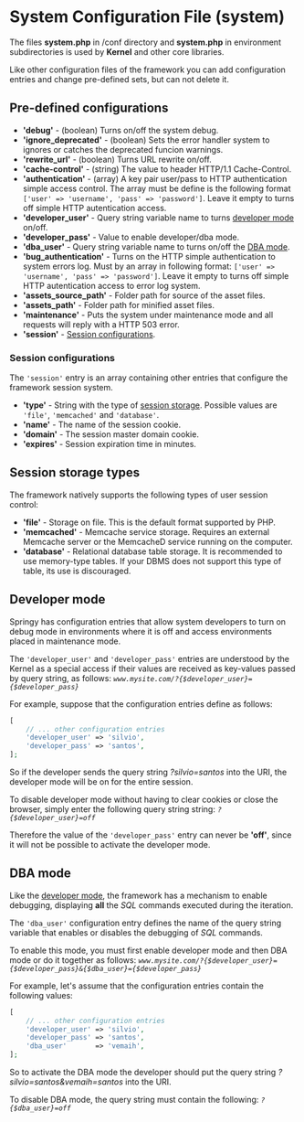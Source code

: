 # System Configuration File (system)

The files **system.php** in /conf directory and **system.php** in environment
subdirectories is used by **Kernel** and other core libraries.

Like other configuration files of the framework you can add configuration
entries and change pre-defined sets, but can not delete it.

## Pre-defined configurations

- **'debug'** - (boolean) Turns on/off the system debug.
- **'ignore_deprecated'** - (boolean) Sets the error handler system to ignores
    or catches the deprecated funcion warnings.
- **'rewrite_url'** - (boolean) Turns URL rewrite on/off.
- **'cache-control'** - (string) The value to header HTTP/1.1 Cache-Control.
- **'authentication'** - (array) A key pair user/pass to HTTP authentication
    simple access control. The array must be define is the following format
    `['user' => 'username', 'pass' => 'password']`. Leave it empty to turns off
    simple HTTP autentication access.
- **'developer_user'** - Query string variable name to turns
    [developer mode](#developer-mode) on/off.
- **'developer_pass'** - Value to enable developer/dba mode.
- **'dba_user'** - Query string variable name to turns on/off the
    [DBA mode](#dba-mode).
- **'bug_authentication'** - Turns on the HTTP simple authentication to system
    errors log. Must by an array in following format: `['user' => 'username',
    'pass' => 'password']`. Leave it empty to turns off simple HTTP
    autentication access to error log system.
- **'assets_source_path'** - Folder path for source of the asset files.
- **'assets_path'** - Folder path for minified asset files.
- **'maintenance'** - Puts the system under maintenance mode and all requests
    will reply with a HTTP 503 error.
- **'session'** - [Session configurations](#session-configurations).

### Session configurations

The `'session'` entry is an array containing other entries that configure the
framework session system.

- **'type'** - String with the type of
    [session storage](#session-storage-types). Possible values are `'file'`,
    `'memcached'` and `'database'`.
- **'name'** - The name of the session cookie.
- **'domain'** - The session master domain cookie.
- **'expires'** - Session expiration time in minutes.

## Session storage types

The framework natively supports the following types of user session control:

- **'file'** - Storage on file. This is the default format supported by PHP.
- **'memcached'** - Memcache service storage. Requires an external Memcache
    server or the MemcacheD service running on the computer.
- **'database'** - Relational database table storage. It is recommended to use
    memory-type tables. If your DBMS does not support this type of table, its
    use is discouraged.

## Developer mode

Springy has configuration entries that allow system developers to turn on debug
mode in environments where it is off and access environments placed in
maintenance mode.

The `'developer_user'` and `'developer_pass'` entries are understood by the
Kernel as a special access if their values are received as key-values passed by
query string, as follows:
*`www.mysite.com/?{$developer_user}={$developer_pass}`*

For example, suppose that the configuration entries define as follows:

```php
[
    // ... other configuration entries
    'developer_user' => 'silvio',
    'developer_pass' => 'santos',
];
```

So if the developer sends the query string *?silvio=santos* into the URI, the
developer mode will be on for the entire session.

To disable developer mode without having to clear cookies or close the browser,
simply enter the following query string string: *`?{$developer_user}=off`*

Therefore the value of the `'developer_pass'` entry can never be **'off'**,
since it will not be possible to activate the developer mode.

## DBA mode

Like the [developer mode](#developer-mode), the framework has a mechanism to
enable debugging, displaying **all** the *SQL* commands executed during the
iteration.

The `'dba_user'` configuration entry defines the name of the query string
variable that enables or disables the debugging of *SQL* commands.

To enable this mode, you must first enable developer mode and then DBA mode or
do it together as follows: *`www.mysite.com/?{$developer_user}={$developer_pass}&{$dba_user}={$developer_pass}`*

For example, let's assume that the configuration entries contain the following
values:

```php
[
    // ... other configuration entries
    'developer_user' => 'silvio',
    'developer_pass' => 'santos',
    'dba_user'       => 'vemaih',
];
```

So to activate the DBA mode the developer should put the query string
*?silvio=santos&vemaih=santos* into the URI.

To disable DBA mode, the query string must contain the following:
*`?{$dba_user}=off`*
